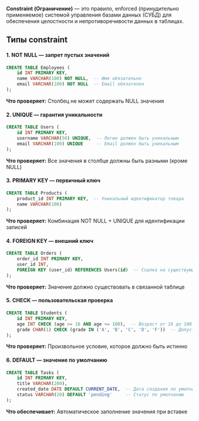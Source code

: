
**Constraint (Ограничение)** — это правило, enforced (принудительно применяемое) системой управления базами данных (СУБД) для обеспечения целостности и непротиворечивости данных в таблицах.

## Типы constraint
#### 1. NOT NULL — запрет пустых значений

```sql
CREATE TABLE Employees (
    id INT PRIMARY KEY,
    name VARCHAR(100) NOT NULL,  -- Имя обязательно
    email VARCHAR(100) NOT NULL  -- Email обязателен
);
```

**Что проверяет:** Столбец не может содержать NULL значения

#### 2. UNIQUE — гарантия уникальности


```sql
CREATE TABLE Users (
    id INT PRIMARY KEY,
    username VARCHAR(50) UNIQUE,  -- Логин должен быть уникальным
    email VARCHAR(100) UNIQUE     -- Email должен быть уникальным
);
```


**Что проверяет:** Все значения в столбце должны быть разными (кроме NULL)

#### 3. PRIMARY KEY — первичный ключ


```sql
CREATE TABLE Products (
    product_id INT PRIMARY KEY,  -- Уникальный идентификатор товара
    name VARCHAR(100)
);
```


**Что проверяет:** Комбинация NOT NULL + UNIQUE для идентификации записей

#### 4. FOREIGN KEY — внешний ключ

```sql
CREATE TABLE Orders (
    order_id INT PRIMARY KEY,
    user_id INT,
    FOREIGN KEY (user_id) REFERENCES Users(id)  -- Ссылка на существующего пользователя
);
```

**Что проверяет:** Значение должно существовать в связанной таблице

#### 5. CHECK — пользовательская проверка

```sql
CREATE TABLE Students (
    id INT PRIMARY KEY,
    age INT CHECK (age >= 16 AND age <= 100),  -- Возраст от 16 до 100
    grade CHAR(1) CHECK (grade IN ('A', 'B', 'C', 'D', 'F'))  -- Допустимые оценки
);
```

**Что проверяет:** Произвольное условие, которое должно быть истинно

#### 6. DEFAULT — значение по умолчанию

```sql
CREATE TABLE Tasks (
    id INT PRIMARY KEY,
    title VARCHAR(200),
    created_date DATE DEFAULT CURRENT_DATE,  -- Дата создания по умолчанию
    status VARCHAR(20) DEFAULT 'pending'     -- Статус по умолчанию
);
```

**Что обеспечивает:** Автоматическое заполнение значения при вставке